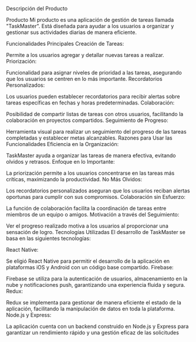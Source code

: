 Descripción del Producto

Producto
Mi producto es una aplicación de gestión de tareas llamada "TaskMaster". Está diseñada para ayudar a los usuarios a organizar y gestionar sus actividades diarias de manera eficiente.

Funcionalidades Principales
Creación de Tareas:

Permite a los usuarios agregar y detallar nuevas tareas a realizar.
Priorización:

Funcionalidad para asignar niveles de prioridad a las tareas, asegurando que los usuarios se centren en lo más importante.
Recordatorios Personalizados:

Los usuarios pueden establecer recordatorios para recibir alertas sobre tareas específicas en fechas y horas predeterminadas.
Colaboración:

Posibilidad de compartir listas de tareas con otros usuarios, facilitando la colaboración en proyectos compartidos.
Seguimiento de Progreso:

Herramienta visual para realizar un seguimiento del progreso de las tareas completadas y establecer metas alcanzables.
Razones para Usar las Funcionalidades
Eficiencia en la Organización:

TaskMaster ayuda a organizar las tareas de manera efectiva, evitando olvidos y retrasos.
Enfoque en lo Importante:

La priorización permite a los usuarios concentrarse en las tareas más críticas, maximizando la productividad.
No Más Olvidos:

Los recordatorios personalizados aseguran que los usuarios reciban alertas oportunas para cumplir con sus compromisos.
Colaboración sin Esfuerzo:

La función de colaboración facilita la coordinación de tareas entre miembros de un equipo o amigos.
Motivación a través del Seguimiento:

Ver el progreso realizado motiva a los usuarios al proporcionar una sensación de logro.
Tecnologías Utilizadas
El desarrollo de TaskMaster se basa en las siguientes tecnologías:

React Native:

Se eligió React Native para permitir el desarrollo de la aplicación en plataformas iOS y Android con un código base compartido.
Firebase:

Firebase se utiliza para la autenticación de usuarios, almacenamiento en la nube y notificaciones push, garantizando una experiencia fluida y segura.
Redux:

Redux se implementa para gestionar de manera eficiente el estado de la aplicación, facilitando la manipulación de datos en toda la plataforma.
Node.js y Express:

La aplicación cuenta con un backend construido en Node.js y Express para garantizar un rendimiento rápido y una gestión eficaz de las solicitudes
